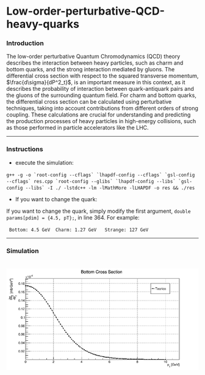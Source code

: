 # Low-order-perturbative-QCD-heavy-quarks


### Introduction

The low-order perturbative Quantum Chromodynamics (QCD) theory describes the interaction between heavy particles, such as charm and bottom quarks, and the strong interaction mediated by gluons. The differential cross section with respect to the squared transverse momentum, $\frac{d\sigma}{dP^2_t}$, is an important measure in this context, as it describes the probability of interaction between quark-antiquark pairs and the gluons of the surrounding quantum field. For charm and bottom quarks, the differential cross section can be calculated using perturbative techniques, taking into account contributions from different orders of strong coupling. These calculations are crucial for understanding and predicting the production processes of heavy particles in high-energy collisions, such as those performed in particle accelerators like the LHC.

-----------------------------------------------------------------------------
### Instructions

- execute the simulation:

``g++ -g -o `root-config --cflags` `lhapdf-config --cflags` `gsl-config --cflags` res.cpp `root-config --glibs` `lhapdf-config --libs` `gsl-config --libs` -I ./ -lstdc++ -lm -lMathMore -lLHAPDF -o res && ./res``

 - If you want to change the quark:

 If you want to change the quark, simply modify the first argument, `double params[pdim] = {4.5, pT};`, in line 364. For example: 
 
  `` Bottom: 4.5 GeV  Charm: 1.27 GeV   Strange: 127 GeV``


-----------------------------------------------------------------------------
### Simulation<br><br>






![Screenshot from 2023-05-18 23-34-54](https://github.com/ArturLs/Low-order-perturbative-QCD-heavy-quarks/blob/main/Bottom.png)
